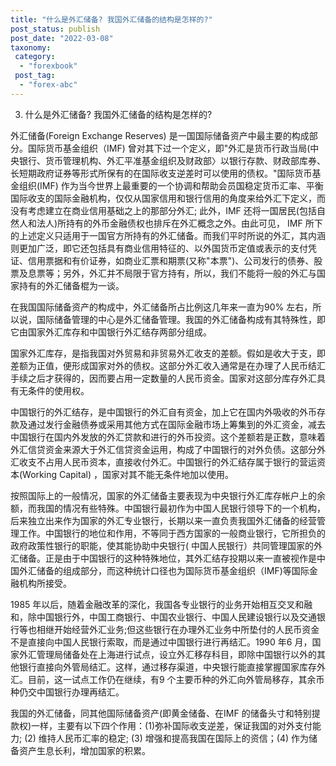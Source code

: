 ```yaml
---
title: "什么是外汇储备? 我国外汇储备的结构是怎样的?"
post_status: publish
post_date: "2022-03-08"
taxonomy:
 category: 
  - "forexbook"
 post_tag: 
  - "forex-abc"
---
```


3. 什么是外汇储备? 我国外汇储备的结构是怎样的?

外汇储备(Foreign Exchange Reserves) 是一国国际储备资产中最主要的构成部分。国际货币基金组织（IMF) 曾对其下过一个定义，即"外汇是货币行政当局(中央银行、货币管理机构、外汇平准基金组织及财政部〉以银行存款、财政部库券、长短期政府证券等形式所保有的在国际收支逆差时可以使用的债权。"国际货币基金组织(IMF) 作为当今世界上最重要的一个协调和帮助会员国稳定货币汇率、平衡国际收支的国际金融机构，仅仅从国家信用和银行信用的角度来给外汇下定义，而没有考虑建立在商业信用基础之上的那部分外汇; 此外，IMF 还将一国居民(包括自然人和法人)所持有的外币金融债权也排斥在外汇概念之外。由此可见， IMF 所下的上述定义只适用于一国官方所持有的外汇储备。而我们平时所说的外汇，其内涵则更加广泛，即它还包括具有商业信用特征的、以外国货币定值或表示的支付凭证、信用票据和有价证券，如商业汇票和期票(又称"本票")、公司发行的债券、股票及息票等；另外，外汇并不局限于官方持有，所以，我们不能将一般的外汇与国家持有的外汇储备棍为一谈。

在我国国际储备资产的构成中，外汇储备所占比例这几年来一直为90% 左右，所以说，国际储备管理的中心是外汇储备管理。我国的外汇储备构成有其特殊性，即它由国家外汇库存和中国银行外汇结存两部分组成。

国家外汇库存，是指我国对外贸易和非贸易外汇收支的差额。假如是收大于支，即差额为正值，便形成国家对外的债权。这部分外汇收入通常是在办理了人民币结汇手续之后才获得的，因而要占用一定数量的人民币资金。国家对这部分库存外汇具有无条件的使用权。

中国银行的外汇结存，是中国银行的外汇自有资金，加上它在国内外吸收的外币存款及通过发行金融债券或采用其他方式在国际金融市场上筹集到的外汇资金，减去中国银行在国内外发放的外汇贷款和进行的外币投资。这个差额若是正数，意味着外汇信贷资金来源大于外汇信贷资金运用，构成了中国银行的对外负债。这部分外汇收支不占用人民币资本，直接收付外汇。中国银行的外汇结存属于银行的营运资本(Working Capital) ，国家对其不能无条件地加以使用。

按照国际上的一般情况，国家的外汇储备主要表现为中央银行外汇库存帐户上的余额，而我国的情况有些特殊。中国银行最初作为中国人民银行领导下的一个机构，后来独立出来作为国家的外汇专业银行，长期以来一直负责我国外汇储备的经营管理工作。中国银行的地位和作用，不等同于西方国家的一般商业银行，它所担负的政府政策性银行的职能，使其能协助中央银行( 中国人民银行）共同管理国家的外汇储备。正是由于中国银行的这种特殊地位，其外汇结存投期以来一直被视作是中国外汇储备的组成部分，而这种统计口径也为国际货币基金组织（IMF)等国际金融机构所接受。

1985 年以后，随着金融改革的深化，我国各专业银行的业务开始相互交叉和融和，除中国银行外，中国工商银行、中国农业银行、中国人民建设银行以及交通银行等也相继开始经营外汇业务;但这些银行在办理外汇业务中所垫付的人民币资金不是直接向中国人民银行索取，而是通过中国银行进行再结汇。1990 年6 月，国家外汇管理局储备处在上海进行试点，设立外汇移存科目，即除中国银行以外的其他银行直接向外管局结汇。这样，通过移存渠道，中央银行能直接掌握国家库存外汇。目前，这一试点工作仍在继续，有9 个主要币种的外汇向外管局移存，其余币种仍交中国银行办理再结汇。

我国的外汇储备，同其他国际储备资产(即黄金储备、在IMF 的储备头寸和特别提款权)一样，主要有以下四个作用：(1)弥补国际收支逆差，保证我国的对外支付能力; (2) 维持人民币汇率的稳定; (3) 增强和提高我国在国际上的资信；(4) 作为储备资产生息长利，增加国家的积累。
